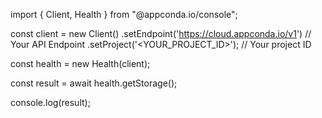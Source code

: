 import { Client, Health } from "@appconda.io/console";

const client = new Client()
    .setEndpoint('https://cloud.appconda.io/v1') // Your API Endpoint
    .setProject('<YOUR_PROJECT_ID>'); // Your project ID

const health = new Health(client);

const result = await health.getStorage();

console.log(result);
